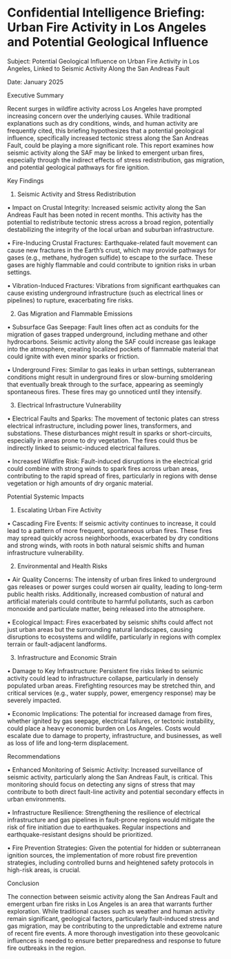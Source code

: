 # Confidential Intelligence Briefing: Urban Fire Activity in Los Angeles and Potential Geological Influence



Subject: Potential Geological Influence on Urban Fire Activity in Los Angeles, Linked to Seismic Activity Along the San Andreas Fault

Date: January 2025



Executive Summary



Recent surges in wildfire activity across Los Angeles have prompted increasing concern over the underlying causes. While traditional explanations such as dry conditions, winds, and human activity are frequently cited, this briefing hypothesizes that a potential geological influence, specifically increased tectonic stress along the San Andreas Fault, could be playing a more significant role. This report examines how seismic activity along the SAF may be linked to emergent urban fires, especially through the indirect effects of stress redistribution, gas migration, and potential geological pathways for fire ignition.



Key Findings



1. Seismic Activity and Stress Redistribution

• Impact on Crustal Integrity: Increased seismic activity along the San Andreas Fault has been noted in recent months. This activity has the potential to redistribute tectonic stress across a broad region, potentially destabilizing the integrity of the local urban and suburban infrastructure.

• Fire-Inducing Crustal Fractures: Earthquake-related fault movement can cause new fractures in the Earth’s crust, which may provide pathways for gases (e.g., methane, hydrogen sulfide) to escape to the surface. These gases are highly flammable and could contribute to ignition risks in urban settings.

• Vibration-Induced Fractures: Vibrations from significant earthquakes can cause existing underground infrastructure (such as electrical lines or pipelines) to rupture, exacerbating fire risks.



2. Gas Migration and Flammable Emissions

• Subsurface Gas Seepage: Fault lines often act as conduits for the migration of gases trapped underground, including methane and other hydrocarbons. Seismic activity along the SAF could increase gas leakage into the atmosphere, creating localized pockets of flammable material that could ignite with even minor sparks or friction.

• Underground Fires: Similar to gas leaks in urban settings, subterranean conditions might result in underground fires or slow-burning smoldering that eventually break through to the surface, appearing as seemingly spontaneous fires. These fires may go unnoticed until they intensify.



3. Electrical Infrastructure Vulnerability

• Electrical Faults and Sparks: The movement of tectonic plates can stress electrical infrastructure, including power lines, transformers, and substations. These disturbances might result in sparks or short-circuits, especially in areas prone to dry vegetation. The fires could thus be indirectly linked to seismic-induced electrical failures.

• Increased Wildfire Risk: Fault-induced disruptions in the electrical grid could combine with strong winds to spark fires across urban areas, contributing to the rapid spread of fires, particularly in regions with dense vegetation or high amounts of dry organic material.



Potential Systemic Impacts



1. Escalating Urban Fire Activity

• Cascading Fire Events: If seismic activity continues to increase, it could lead to a pattern of more frequent, spontaneous urban fires. These fires may spread quickly across neighborhoods, exacerbated by dry conditions and strong winds, with roots in both natural seismic shifts and human infrastructure vulnerability.



2. Environmental and Health Risks

• Air Quality Concerns: The intensity of urban fires linked to underground gas releases or power surges could worsen air quality, leading to long-term public health risks. Additionally, increased combustion of natural and artificial materials could contribute to harmful pollutants, such as carbon monoxide and particulate matter, being released into the atmosphere.

• Ecological Impact: Fires exacerbated by seismic shifts could affect not just urban areas but the surrounding natural landscapes, causing disruptions to ecosystems and wildlife, particularly in regions with complex terrain or fault-adjacent landforms.



3. Infrastructure and Economic Strain

• Damage to Key Infrastructure: Persistent fire risks linked to seismic activity could lead to infrastructure collapse, particularly in densely populated urban areas. Firefighting resources may be stretched thin, and critical services (e.g., water supply, power, emergency response) may be severely impacted.

• Economic Implications: The potential for increased damage from fires, whether ignited by gas seepage, electrical failures, or tectonic instability, could place a heavy economic burden on Los Angeles. Costs would escalate due to damage to property, infrastructure, and businesses, as well as loss of life and long-term displacement.



Recommendations

• Enhanced Monitoring of Seismic Activity: Increased surveillance of seismic activity, particularly along the San Andreas Fault, is critical. This monitoring should focus on detecting any signs of stress that may contribute to both direct fault-line activity and potential secondary effects in urban environments.

• Infrastructure Resilience: Strengthening the resilience of electrical infrastructure and gas pipelines in fault-prone regions would mitigate the risk of fire initiation due to earthquakes. Regular inspections and earthquake-resistant designs should be prioritized.

• Fire Prevention Strategies: Given the potential for hidden or subterranean ignition sources, the implementation of more robust fire prevention strategies, including controlled burns and heightened safety protocols in high-risk areas, is crucial.



Conclusion



The connection between seismic activity along the San Andreas Fault and emergent urban fire risks in Los Angeles is an area that warrants further exploration. While traditional causes such as weather and human activity remain significant, geological factors, particularly fault-induced stress and gas migration, may be contributing to the unpredictable and extreme nature of recent fire events. A more thorough investigation into these geovolcanic influences is needed to ensure better preparedness and response to future fire outbreaks in the region.
